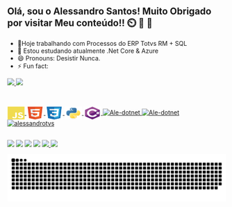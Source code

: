 ## Olá, sou o Alessandro Santos! Muito Obrigado por visitar Meu conteúdo!! ⏲️ 👋 👏

- 🔭Hoje trabalhando com Processos do ERP Totvs RM + SQL
- 🌱 Estou estudando atualmente .Net Core & Azure
- 😄 Pronouns: Desistir Nunca.
- ⚡ Fun fact: 

 <div>
  <a href="https://github.com/alessandrotvs">
  <img height="180em" src="https://github-readme-stats.vercel.app/api?username=alessandrotvs&show_icons=true&theme=onedark&include_all_commits=true&count_private=true"/>
  <img height="180em" src="https://github-readme-stats.vercel.app/api/top-langs/?username=alessandrotvs&layout=compact&langs_count=7&theme=onedark"/>
</div>
  
##
  <div>
   <div style="display: inline_block"><br>
  <img align="center" alt="Ale-Js" height="30" width="40" src="https://raw.githubusercontent.com/devicons/devicon/master/icons/javascript/javascript-plain.svg">
  <img align="center" alt="Ale-HTML" height="30" width="40" src="https://raw.githubusercontent.com/devicons/devicon/master/icons/html5/html5-original.svg">
  <img align="center" alt="Ale-CSS" height="30" width="40" src="https://raw.githubusercontent.com/devicons/devicon/master/icons/css3/css3-original.svg">
  <img align="center" alt="Ale-Python" height="30" width="40" src="https://raw.githubusercontent.com/devicons/devicon/master/icons/python/python-original.svg">
  <img align="center" alt="Ale-Csharp" height="30" width="40" src="https://raw.githubusercontent.com/devicons/devicon/master/icons/csharp/csharp-original.svg">
  <img aling="center" alt="Ale-dotnet" height="50" width="70" src="https://img.shields.io/badge/.NET-5C2D91?style=for-the-badge&logo=.net&logoColor=white">
  <img aling="center" alt="Ale-dotnet" height="30" width="110" src="https://img.shields.io/badge/Microsoft_SQL_Server-CC2927?style=for-the-badge&logo=microsoft-sql-server&logoColor=white">
  <img src="https://komarev.com/ghpvc/?username=alessandrotvs&color=green" alt="alessandrotvs" />
</div>

##
<div>
  <a href="mailto:guapirarunners@gmail.com"><img src= "https://img.shields.io/badge/Gmail-D14836?style=for-the-badge&logo=gmail&logoColor=white"></a>
  <a href="https://www.tiktok.com/@alessandro.corredor"><img src="https://img.shields.io/badge/TikTok-000000?style=for-the-badge&logo=tiktok&logoColor=white"></a>
  <a href="https://www.instagram.com/guapirarunners/"><img src="https://img.shields.io/badge/Instagram-E4405F?style=for-the-badge&logo=instagram&logoColor=white"></a>
  <a href="https://www.youtube.com/channel/UC84K6IJ4Akqjl3H1sCrT1_A"><img src="https://img.shields.io/badge/YouTube-FF0000?style=for-the-badge&logo=youtube&logoColor=white"></a>
  <a href="  <img src= "https://img.shields.io/badge/Discord-7289DA?style=for-the-badge&logo=discord&logoColor=white">
  <a href="https://twitter.com/alessandrotvs"> <img src="https://img.shields.io/badge/Twitter-1DA1F2?style=for-the-badge&logo=twitter&logoColor=white">
  <a href="https://www.linkedin.com/in/alessandro-tadeu-santos"> <img src="https://img.shields.io/badge/LinkedIn-0077B5?style=for-the-badge&logo=linkedin&logoColor=white"></a>
      
      
 ![Snake animation](https://github.com/alessandrotvs/alessandrotvs/blob/output/github-contribution-grid-snake.svg)
      
</div>


